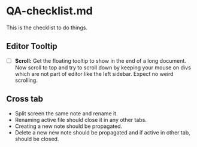 # QA-checklist.md

This is the checklist to do things.

## Editor Tooltip

- [ ] **Scroll:** Get the floating tooltip to show in the end of a long document. Now scroll to top and try to scroll down by keeping your mouse on divs which are not part of editor like the left sidebar. Expect no weird scrolling.


## Cross tab

- Split screen the same note and rename it.
- Renaming active file should close it in any other tabs.
- Creating a new note should be propagated.
- Delete a new new note should be propagated and if active in other tab, should be closed.